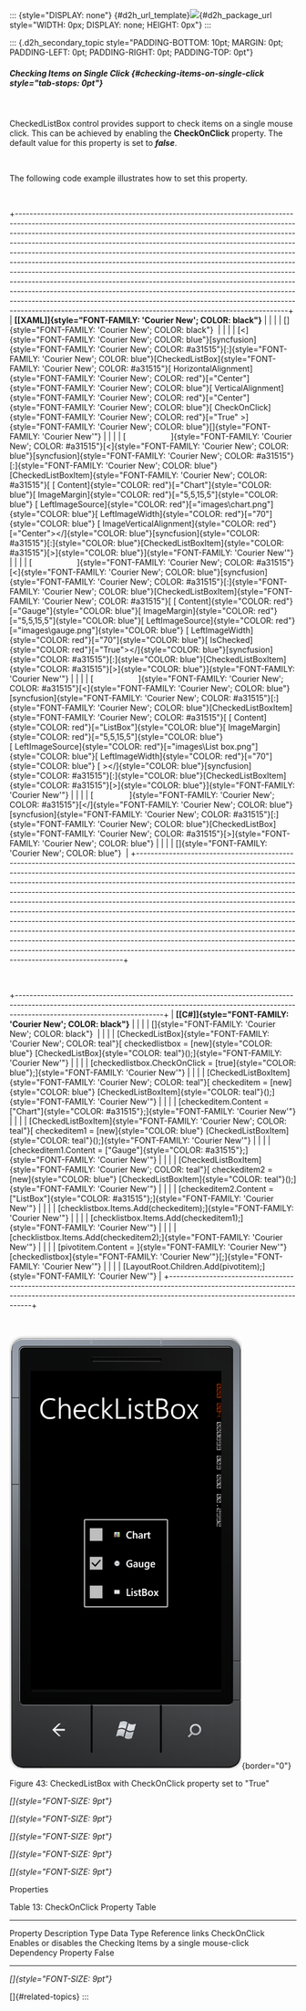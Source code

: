 ::: {style="DISPLAY: none"}
[](ms-xhelp:///?Id=d2h_url_template){#d2h_url_template}![](!package_url!){#d2h_package_url style="WIDTH: 0px; DISPLAY: none; HEIGHT: 0px"}
:::

::: {.d2h_secondary_topic style="PADDING-BOTTOM: 10pt; MARGIN: 0pt; PADDING-LEFT: 0pt; PADDING-RIGHT: 0pt; PADDING-TOP: 0pt"}
##### Checking Items on Single Click {#checking-items-on-single-click style="tab-stops: 0pt"}

 

CheckedListBox control provides support to check items on a single mouse click. This can be achieved by enabling the **CheckOnClick** property. The default value for this property is set to ***false***.

 

The following code example illustrates how to set this property.

 

+--------------------------------------------------------------------------------------------------------------------------------------------------------------------------------------------------------------------------------------------------------------------------------------------------------------------------------------------------------------------------------------------------------------------------------------------------------------------------------------------------------------------------------------------------------------------------------------------------------------------------------------------------------------------------------------------------------------------------------------------------------------------------------------------------------------------------------------------------------------------------------------+
| **[\[XAML\]]{style="FONT-FAMILY: 'Courier New'; COLOR: black"}**                                                                                                                                                                                                                                                                                                                                                                                                                                                                                                                                                                                                                                                                                                                                                                                                                     |
|                                                                                                                                                                                                                                                                                                                                                                                                                                                                                                                                                                                                                                                                                                                                                                                                                                                                                      |
| []{style="FONT-FAMILY: 'Courier New'; COLOR: black"}                                                                                                                                                                                                                                                                                                                                                                                                                                                                                                                                                                                                                                                                                                                                                                                                                                 |
|                                                                                                                                                                                                                                                                                                                                                                                                                                                                                                                                                                                                                                                                                                                                                                                                                                                                                      |
| [\<]{style="FONT-FAMILY: 'Courier New'; COLOR: blue"}[syncfusion]{style="FONT-FAMILY: 'Courier New'; COLOR: #a31515"}[:]{style="FONT-FAMILY: 'Courier New'; COLOR: blue"}[CheckedListBox]{style="FONT-FAMILY: 'Courier New'; COLOR: #a31515"}[ HorizontalAlignment]{style="FONT-FAMILY: 'Courier New'; COLOR: red"}[=\"Center\"]{style="FONT-FAMILY: 'Courier New'; COLOR: blue"}[ VerticalAlignment]{style="FONT-FAMILY: 'Courier New'; COLOR: red"}[=\"Center\"]{style="FONT-FAMILY: 'Courier New'; COLOR: blue"}[ CheckOnClick]{style="FONT-FAMILY: 'Courier New'; COLOR: red"}[=\"True\" \>]{style="FONT-FAMILY: 'Courier New'; COLOR: blue"}[]{style="FONT-FAMILY: 'Courier New'"}                                                                                                                                                                                              |
|                                                                                                                                                                                                                                                                                                                                                                                                                                                                                                                                                                                                                                                                                                                                                                                                                                                                                      |
| [                    ]{style="FONT-FAMILY: 'Courier New'; COLOR: #a31515"}[\<]{style="FONT-FAMILY: 'Courier New'; COLOR: blue"}[syncfusion]{style="FONT-FAMILY: 'Courier New'; COLOR: #a31515"}[:]{style="FONT-FAMILY: 'Courier New'; COLOR: blue"}[CheckedListBoxItem]{style="FONT-FAMILY: 'Courier New'; COLOR: #a31515"}[ [ Content]{style="COLOR: red"}[=\"Chart\"]{style="COLOR: blue"}[ ImageMargin]{style="COLOR: red"}[=\"5,5,15,5\"]{style="COLOR: blue"} [ LeftImageSource]{style="COLOR: red"}[=\"images\\chart.png\"]{style="COLOR: blue"}[ LeftImageWidth]{style="COLOR: red"}[=\"70\"]{style="COLOR: blue"} [ ImageVerticalAlignment]{style="COLOR: red"}[=\"Center\"\>\</]{style="COLOR: blue"}[syncfusion]{style="COLOR: #a31515"}[:]{style="COLOR: blue"}[CheckedListBoxItem]{style="COLOR: #a31515"}[\>]{style="COLOR: blue"}]{style="FONT-FAMILY: 'Courier New'"} |
|                                                                                                                                                                                                                                                                                                                                                                                                                                                                                                                                                                                                                                                                                                                                                                                                                                                                                      |
| [                    ]{style="FONT-FAMILY: 'Courier New'; COLOR: #a31515"}[\<]{style="FONT-FAMILY: 'Courier New'; COLOR: blue"}[syncfusion]{style="FONT-FAMILY: 'Courier New'; COLOR: #a31515"}[:]{style="FONT-FAMILY: 'Courier New'; COLOR: blue"}[CheckedListBoxItem]{style="FONT-FAMILY: 'Courier New'; COLOR: #a31515"}[ [ Content]{style="COLOR: red"}[=\"Gauge\"]{style="COLOR: blue"}[ ImageMargin]{style="COLOR: red"}[=\"5,5,15,5\"]{style="COLOR: blue"}[ LeftImageSource]{style="COLOR: red"}[=\"images\\gauge.png\"]{style="COLOR: blue"} [ LeftImageWidth]{style="COLOR: red"}[=\"70\"]{style="COLOR: blue"}[ IsChecked]{style="COLOR: red"}[=\"True\"\>\</]{style="COLOR: blue"}[syncfusion]{style="COLOR: #a31515"}[:]{style="COLOR: blue"}[CheckedListBoxItem]{style="COLOR: #a31515"}[\>]{style="COLOR: blue"}]{style="FONT-FAMILY: 'Courier New'"}                 |
|                                                                                                                                                                                                                                                                                                                                                                                                                                                                                                                                                                                                                                                                                                                                                                                                                                                                                      |
| [                    ]{style="FONT-FAMILY: 'Courier New'; COLOR: #a31515"}[\<]{style="FONT-FAMILY: 'Courier New'; COLOR: blue"}[syncfusion]{style="FONT-FAMILY: 'Courier New'; COLOR: #a31515"}[:]{style="FONT-FAMILY: 'Courier New'; COLOR: blue"}[CheckedListBoxItem]{style="FONT-FAMILY: 'Courier New'; COLOR: #a31515"}[ [ Content]{style="COLOR: red"}[=\"ListBox\"]{style="COLOR: blue"}[ ImageMargin]{style="COLOR: red"}[=\"5,5,15,5\"]{style="COLOR: blue"} [ LeftImageSource]{style="COLOR: red"}[=\"images\\List box.png\"]{style="COLOR: blue"}[ LeftImageWidth]{style="COLOR: red"}[=\"70\"]{style="COLOR: blue"} [ \>\</]{style="COLOR: blue"}[syncfusion]{style="COLOR: #a31515"}[:]{style="COLOR: blue"}[CheckedListBoxItem]{style="COLOR: #a31515"}[\>]{style="COLOR: blue"}]{style="FONT-FAMILY: 'Courier New'"}                                                   |
|                                                                                                                                                                                                                                                                                                                                                                                                                                                                                                                                                                                                                                                                                                                                                                                                                                                                                      |
| [                ]{style="FONT-FAMILY: 'Courier New'; COLOR: #a31515"}[\</]{style="FONT-FAMILY: 'Courier New'; COLOR: blue"}[syncfusion]{style="FONT-FAMILY: 'Courier New'; COLOR: #a31515"}[:]{style="FONT-FAMILY: 'Courier New'; COLOR: blue"}[CheckedListBox]{style="FONT-FAMILY: 'Courier New'; COLOR: #a31515"}[\>]{style="FONT-FAMILY: 'Courier New'; COLOR: blue"}                                                                                                                                                                                                                                                                                                                                                                                                                                                                                                            |
|                                                                                                                                                                                                                                                                                                                                                                                                                                                                                                                                                                                                                                                                                                                                                                                                                                                                                      |
| []{style="FONT-FAMILY: 'Courier New'; COLOR: blue"}                                                                                                                                                                                                                                                                                                                                                                                                                                                                                                                                                                                                                                                                                                                                                                                                                                  |
+--------------------------------------------------------------------------------------------------------------------------------------------------------------------------------------------------------------------------------------------------------------------------------------------------------------------------------------------------------------------------------------------------------------------------------------------------------------------------------------------------------------------------------------------------------------------------------------------------------------------------------------------------------------------------------------------------------------------------------------------------------------------------------------------------------------------------------------------------------------------------------------+

 

+----------------------------------------------------------------------------------------------------------------------------------------------------------------------------------------------------+
| **[\[C#\]]{style="FONT-FAMILY: 'Courier New'; COLOR: black"}**                                                                                                                                     |
|                                                                                                                                                                                                    |
| []{style="FONT-FAMILY: 'Courier New'; COLOR: black"}                                                                                                                                               |
|                                                                                                                                                                                                    |
| [CheckedListBox]{style="FONT-FAMILY: 'Courier New'; COLOR: teal"}[ checkedlistbox = [new]{style="COLOR: blue"} [CheckedListBox]{style="COLOR: teal"}();]{style="FONT-FAMILY: 'Courier New'"}       |
|                                                                                                                                                                                                    |
| [checkedlistbox.CheckOnClick = [true]{style="COLOR: blue"};]{style="FONT-FAMILY: 'Courier New'"}                                                                                                   |
|                                                                                                                                                                                                    |
| [CheckedListBoxItem]{style="FONT-FAMILY: 'Courier New'; COLOR: teal"}[ checkeditem = [new]{style="COLOR: blue"} [CheckedListBoxItem]{style="COLOR: teal"}();]{style="FONT-FAMILY: 'Courier New'"}  |
|                                                                                                                                                                                                    |
| [checkeditem.Content = [\"Chart\"]{style="COLOR: #a31515"};]{style="FONT-FAMILY: 'Courier New'"}                                                                                                   |
|                                                                                                                                                                                                    |
| [CheckedListBoxItem]{style="FONT-FAMILY: 'Courier New'; COLOR: teal"}[ checkeditem1 = [new]{style="COLOR: blue"} [CheckedListBoxItem]{style="COLOR: teal"}();]{style="FONT-FAMILY: 'Courier New'"} |
|                                                                                                                                                                                                    |
| [checkeditem1.Content = [\"Gauge\"]{style="COLOR: #a31515"};]{style="FONT-FAMILY: 'Courier New'"}                                                                                                  |
|                                                                                                                                                                                                    |
| [CheckedListBoxItem]{style="FONT-FAMILY: 'Courier New'; COLOR: teal"}[ checkeditem2 = [new]{style="COLOR: blue"} [CheckedListBoxItem]{style="COLOR: teal"}();]{style="FONT-FAMILY: 'Courier New'"} |
|                                                                                                                                                                                                    |
| [checkeditem2.Content = [\"ListBox\"]{style="COLOR: #a31515"};]{style="FONT-FAMILY: 'Courier New'"}                                                                                                |
|                                                                                                                                                                                                    |
| [checklistbox.Items.Add(checkeditem);]{style="FONT-FAMILY: 'Courier New'"}                                                                                                                         |
|                                                                                                                                                                                                    |
| [checklistbox.Items.Add(checkeditem1);]{style="FONT-FAMILY: 'Courier New'"}                                                                                                                        |
|                                                                                                                                                                                                    |
| [checklistbox.Items.Add(checkeditem2);]{style="FONT-FAMILY: 'Courier New'"}                                                                                                                        |
|                                                                                                                                                                                                    |
| [pivotitem.Content = ]{style="FONT-FAMILY: 'Courier New'"}[checkedlistbox]{style="FONT-FAMILY: 'Courier New'"}[;]{style="FONT-FAMILY: 'Courier New'"}                                              |
|                                                                                                                                                                                                    |
| [LayoutRoot.Children.Add(pivotitem);]{style="FONT-FAMILY: 'Courier New'"}                                                                                                                          |
+----------------------------------------------------------------------------------------------------------------------------------------------------------------------------------------------------+

 

![](ImagesExt/image78_44.png){border="0"}

Figure 43: CheckedListBox with CheckOnClick property set to \"True\"

*[]{style="FONT-SIZE: 9pt"}* 

*[]{style="FONT-SIZE: 9pt"}* 

*[]{style="FONT-SIZE: 9pt"}* 

*[]{style="FONT-SIZE: 9pt"}* 

*[]{style="FONT-SIZE: 9pt"}* 

Properties

Table 13: CheckOnClick Property Table

  -------------- ---------------------------------------------------------------- --------------------- ----------- -----------------
  Property       Description                                                      Type                  Data Type   Reference links
  CheckOnClick   Enables or disables the Checking Items by a single mouse-click   Dependency Property   False       
  -------------- ---------------------------------------------------------------- --------------------- ----------- -----------------

*[]{style="FONT-SIZE: 9pt"}* 

[]{#related-topics}
:::
